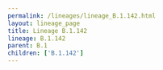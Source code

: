 ```yaml
---
permalink: /lineages/lineage_B.1.142.html
layout: lineage_page
title: Lineage B.1.142
lineage: B.1.142
parent: B.1
children: ['B.1.142']
---
```

